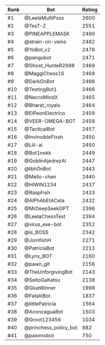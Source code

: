 Rank|Bot|Rating
---|---|---
#1|@LeelaMultiPoss|2600
#2|@TesT-Z|2551
#3|@PINEAPPLEMASK|2490
#4|@strain-on-veins|2482
#5|@YoBot_v2|2476
#6|@pangubot|2471
#7|@Ghost_HunteR2998|2469
#8|@MaggiChess16|2468
#9|@DarkOnBot|2466
#10|@TestingBot1|2466
#11|@NecroMindX|2465
#12|@Bharat_royals|2464
#13|@ElPeonElectrico|2459
#14|@VEER-OMEGA-BOT|2458
#15|@TacticalBot|2457
#16|@InvinxibleFlxsh|2450
#17|@Lili-ai|2450
#18|@Bot1nokk|2449
#19|@GoblinAjedrezAI|2447
#20|@tbhOnBot|2443
#21|@Mello-chan|2440
#22|@HIWIN1234|2437
#23|@RaspFish|2433
#24|@AlPhAbEtACeta|2432
#25|@MrDeepSeekGPT|2396
#26|@LeelaChessTest|2394
#27|@virus_exe-bot|2352
#28|@is_BOSS|2342
#29|@JomfishH|2271
#30|@PatriciaBot|2213
#31|@Lynx_BOT|2160
#32|@pawn_git|2156
#33|@TheUnforgivingBot|2143
#34|@SeitoGaKatsu|2138
#35|@GlueWinner|1998
#36|@FataliiBot|1837
#37|@littlePatricia|1564
#38|@AconcaguaBot|1503
#39|@Groot123456|1034
#40|@princhess_policy_bot|882
#41|@pawnrobot|750
